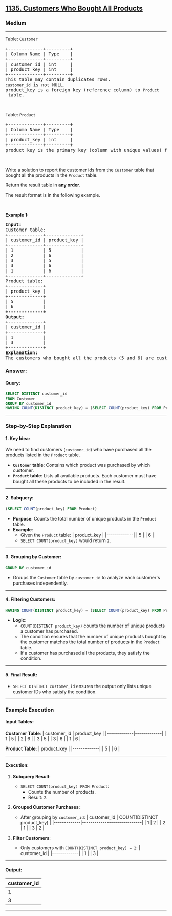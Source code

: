 <h2><a href="https://leetcode.com/problems/customers-who-bought-all-products">1135. Customers Who Bought All Products</a></h2><h3>Medium</h3><hr><p>Table: <code>Customer</code></p>

<pre>
+-------------+---------+
| Column Name | Type    |
+-------------+---------+
| customer_id | int     |
| product_key | int     |
+-------------+---------+
This table may contain duplicates rows. 
<code>customer_id</code> is not NULL<code>.</code>
product_key is a foreign key (reference column) to <code>Product</code> table.
</pre>

<p>&nbsp;</p>

<p>Table: <code>Product</code></p>

<pre>
+-------------+---------+
| Column Name | Type    |
+-------------+---------+
| product_key | int     |
+-------------+---------+
product_key is the primary key (column with unique values) for this table.
</pre>

<p>&nbsp;</p>

<p>Write a solution to report the customer ids from the <code>Customer</code> table that bought all the products in the <code>Product</code> table.</p>

<p>Return the result table in <strong>any order</strong>.</p>

<p>The&nbsp;result format is in the following example.</p>

<p>&nbsp;</p>
<p><strong class="example">Example 1:</strong></p>

<pre>
<strong>Input:</strong> 
Customer table:
+-------------+-------------+
| customer_id | product_key |
+-------------+-------------+
| 1           | 5           |
| 2           | 6           |
| 3           | 5           |
| 3           | 6           |
| 1           | 6           |
+-------------+-------------+
Product table:
+-------------+
| product_key |
+-------------+
| 5           |
| 6           |
+-------------+
<strong>Output:</strong> 
+-------------+
| customer_id |
+-------------+
| 1           |
| 3           |
+-------------+
<strong>Explanation:</strong> 
The customers who bought all the products (5 and 6) are customers with IDs 1 and 3.
</pre>


### Answer:

#### Query:
```sql
SELECT DISTINCT customer_id 
FROM Customer
GROUP BY customer_id
HAVING COUNT(DISTINCT product_key) = (SELECT COUNT(product_key) FROM Product);
```

---

### **Step-by-Step Explanation**

#### 1. **Key Idea**:
We need to find customers (`customer_id`) who have purchased all the products listed in the `Product` table.

- **`Customer` table**: Contains which product was purchased by which customer.
- **`Product` table**: Lists all available products. Each customer must have bought all these products to be included in the result.

---

#### 2. **Subquery**:
```sql
(SELECT COUNT(product_key) FROM Product)
```
- **Purpose**: Counts the total number of unique products in the `Product` table.
- **Example**:
  - Given the `Product` table:
    | product_key |
    |-------------|
    | 5           |
    | 6           |
  - `SELECT COUNT(product_key)` would return `2`.

---

#### 3. **Grouping by Customer**:
```sql
GROUP BY customer_id
```
- Groups the `Customer` table by `customer_id` to analyze each customer's purchases independently.

---

#### 4. **Filtering Customers**:
```sql
HAVING COUNT(DISTINCT product_key) = (SELECT COUNT(product_key) FROM Product)
```
- **Logic**:
  - `COUNT(DISTINCT product_key)` counts the number of unique products a customer has purchased.
  - The condition ensures that the number of unique products bought by the customer matches the total number of products in the `Product` table.
  - If a customer has purchased all the products, they satisfy the condition.

---

#### 5. **Final Result**:
- `SELECT DISTINCT customer_id` ensures the output only lists unique customer IDs who satisfy the condition.

---

### **Example Execution**

#### Input Tables:
**Customer Table**:
| customer_id | product_key |
|-------------|-------------|
| 1           | 5           |
| 2           | 6           |
| 3           | 5           |
| 3           | 6           |
| 1           | 6           |

**Product Table**:
| product_key |
|-------------|
| 5           |
| 6           |

---

#### Execution:

1. **Subquery Result**:
   - `SELECT COUNT(product_key) FROM Product`:
     - Counts the number of products.
     - Result: `2`.

2. **Grouped Customer Purchases**:
   - After grouping by `customer_id`:
     | customer_id | COUNT(DISTINCT product_key) |
     |-------------|-----------------------------|
     | 1           | 2                           |
     | 2           | 1                           |
     | 3           | 2                           |

3. **Filter Customers**:
   - Only customers with `COUNT(DISTINCT product_key) = 2`:
     | customer_id |
     |-------------|
     | 1           |
     | 3           |

---

#### Output:
| customer_id |
|-------------|
| 1           |
| 3           |

--- 

